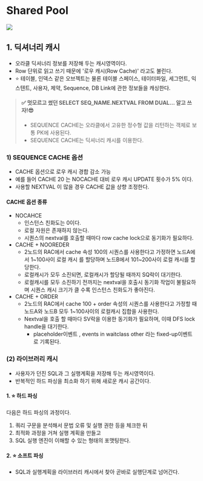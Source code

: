 # Shared Pool
![](https://velog.velcdn.com/images/yooha9621/post/89ba9b2a-73f4-4d65-b63a-451a061fbf9b/image.png)


## 1. 딕셔너리 캐시
- 오라클 딕셔너리 정보를 저장해 두는 캐시영역이다.
- Row 단위로 읽고 쓰기 때문에 '로우 캐시(Row Cache)' 라고도 불린다.
- ⭐️ 테이블, 인덱스 같은 오브젝트는 물론 테이블 스페이스, 테이터파일, 세그먼트, 익스텐트, 사용자, 제약, Sequence, DB Link에 관한 정보들을 캐싱한다.
> #### ✅ 멋모르고 썼던 SELECT SEQ_NAME.NEXTVAL FROM DUAL... 알고 쓰자!😎
> - SEQUENCE CACHE는 오라클에서 고유한 정수형 값을 리턴하는 객체로 보통 PK에 사용된다.
> - SEQUENCE CACHE는 딕셔너리 캐시를 이용한다.
    
### 1) SEQUENCE CACHE 옵션
- CACHE 옵션으로 로우 캐시 경합 감소 가능
- 예를 들어 CACHE 20 는 NOCACHE 대비 로우 캐시 UPDATE 횟수가 5% 이다.
- 사용할 NEXTVAL 이 많을 경우 CACHE 값을 상향 조정한다.
#### CACHE 옵션 종류
- NOCAHCE
  - 인스턴스 친화도는 0이다.
  - 로컬 자원은 존재하지 않는다.
  - 시퀀스의 nextval를 호출할 때마다 row cache lock으로 동기화가 필요하다.
- CACHE + NOOREDER
  - 2노드의 RAC에서 cache 속성 100의 시퀀스를 사용한다고 가정하면 노드A에서 1~100사이 로컬 캐시 를 할당하며 노드B에서 101~200사이 로컬 캐시를 할당한다.
  - 로컬캐시가 모두 소진되면, 로컬캐시가 할당될 때까지 SQ락이 대기한다.
  - 로컬캐시를 모두 소진하기 전까지는 nextval을 호출시 동기화 작업이 불필요하며 시퀀스 캐시 크기가 클 수록 인스턴스 친화도가 좋아진다.
- CACHE + ORDER
  - 2노드의 RAC에서 cache 100 + order 속성의 시퀀스를 사용한다고 가정할 때 노드A와 노드B 모두 1~100사이의 로컬캐시 집합을 사용한다.
  - Nextval을 호출 할 때마다 SV락을 이용한 동기화가 필요하며, 이때 DFS lock handle을 대기한다.
    - placeholder이벤트 , events in waitclass other 라는 fixed-up이벤트로 기록된다.
### (2) 라이브러리 캐시
- 사용자가 던진 SQL과 그 실행계획을 저장해 두는 캐시영역이다.
- 반복적인 하드 파싱을 최소화 하기 위해 새로운 캐시 공간이다.
#### 1. ⭐️ 하드 파싱
다음은 하드 파싱의 과정이다.
1. 쿼리 구문을 분석해서 문법 오류 및 실행 권한 등을 체크한 뒤
2. 최적화 과정을 거쳐 실행 계획을 만들고
3. SQL 실행 엔진이 이해할 수 있는 형태의 포맷팅한다.
#### 2. ⭐️ 소프트 파싱
- SQL과 실행계획을 라이브러리 캐시에서 찾아 곧바로 실행단계로 넘어간다.